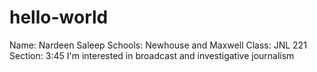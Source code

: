 # hello-world
Name: Nardeen Saleep
Schools: Newhouse and Maxwell
Class: JNL 221
Section: 3:45 
I'm interested in broadcast and investigative journalism
